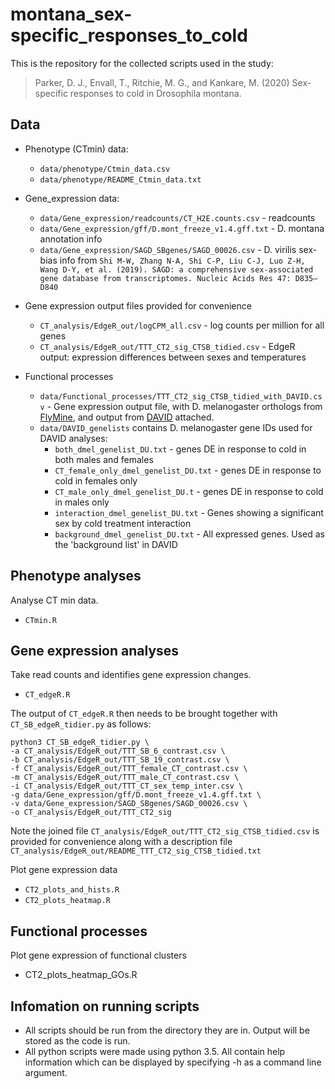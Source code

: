 # montana_sex-specific_responses_to_cold

This is the repository for the collected scripts used in the study:

> Parker, D. J., Envall, T., Ritchie, M. G., and Kankare, M. (2020) Sex-specific responses to cold in Drosophila montana.

## Data

* Phenotype (CTmin) data: 
    * `data/phenotype/Ctmin_data.csv`
    * `data/phenotype/README_Ctmin_data.txt`

* Gene_expression data: 
    * `data/Gene_expression/readcounts/CT_H2E.counts.csv` - readcounts
    * `data/Gene_expression/gff/D.mont_freeze_v1.4.gff.txt` - D. montana annotation info
    * `data/Gene_expression/SAGD_SBgenes/SAGD_00026.csv` - D. virilis sex-bias info from `Shi M-W, Zhang N-A, Shi C-P, Liu C-J, Luo Z-H, Wang D-Y, et al. (2019). SAGD: a comprehensive sex-associated gene database from transcriptomes. Nucleic Acids Res 47: D835–D840`

* Gene expression output files provided for convenience
    * `CT_analysis/EdgeR_out/logCPM_all.csv` - log counts per million for all genes
    * `CT_analysis/EdgeR_out/TTT_CT2_sig_CTSB_tidied.csv` - EdgeR output: expression differences between sexes and temperatures 

* Functional processes
     * `data/Functional_processes/TTT_CT2_sig_CTSB_tidied_with_DAVID.csv` - Gene expression output file, with D. melanogaster orthologs from [FlyMine](https://www.flymine.org/flymine/begin.do), and output from [DAVID](https://david.ncifcrf.gov/) attached.
     * `data/DAVID_genelists` contains D. melanogaster gene IDs used for DAVID analyses:
         * `both_dmel_genelist_DU.txt` - genes DE in response to cold in both males and females 
         * `CT_female_only_dmel_genelist_DU.txt` - genes DE in response to cold in females only
         * `CT_male_only_dmel_genelist_DU.t` - genes DE in response to cold in males only
         * `interaction_dmel_genelist_DU.txt` - Genes showing a significant sex by cold treatment interaction
         * `background_dmel_genelist_DU.txt` - All expressed genes. Used as the 'background list' in DAVID        

## Phenotype analyses

Analyse CT min data.

* `CTmin.R`

## Gene expression analyses

Take read counts and identifies gene expression changes.

* `CT_edgeR.R` 

The output of `CT_edgeR.R` then needs to be brought together with `CT_SB_edgeR_tidier.py` as follows: 

```
python3 CT_SB_edgeR_tidier.py \
-a CT_analysis/EdgeR_out/TTT_SB_6_contrast.csv \
-b CT_analysis/EdgeR_out/TTT_SB_19_contrast.csv \
-f CT_analysis/EdgeR_out/TTT_female_CT_contrast.csv \
-m CT_analysis/EdgeR_out/TTT_male_CT_contrast.csv \
-i CT_analysis/EdgeR_out/TTT_CT_sex_temp_inter.csv \
-g data/Gene_expression/gff/D.mont_freeze_v1.4.gff.txt \
-v data/Gene_expression/SAGD_SBgenes/SAGD_00026.csv \
-o CT_analysis/EdgeR_out/TTT_CT2_sig

```

Note the joined file `CT_analysis/EdgeR_out/TTT_CT2_sig_CTSB_tidied.csv` is provided for convenience along with a description file `CT_analysis/EdgeR_out/README_TTT_CT2_sig_CTSB_tidied.txt`

Plot gene expression data

* `CT2_plots_and_hists.R`
* `CT2_plots_heatmap.R`

## Functional processes

Plot gene expression of functional clusters
* CT2_plots_heatmap_GOs.R


## Infomation on running scripts

* All scripts should be run from the directory they are in. Output will be stored as the code is run. 
* All python scripts were made using python 3.5. All contain help information which can be displayed by specifying -h as a command line argument.



